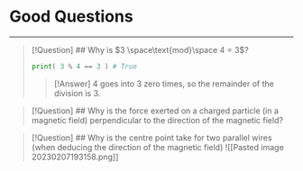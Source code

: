 # Good Questions
---
> [!Question] ## Why is $3 \space\text{mod}\space 4 = 3$?
> ```python
> print( 3 % 4 == 3 ) # True
> ```
> 
> > [!Answer]
> > $4$ goes into $3$ zero times, so the remainder of the division is $3$.



> [!Question] ## Why is the force exerted on a charged particle (in a magnetic field) perpendicular to the direction of the magnetic field?

> [!Question] ## Why is the centre point take for two parallel wires (when deducing the direction of the magnetic field)
> ![[Pasted image 20230207193158.png]]